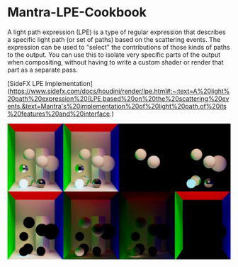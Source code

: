 # Mantra-LPE-Cookbook

A light path expression (LPE) is a type of regular expression that describes a specific light path (or set of paths) based on the scattering events. The expression can be used to "select" the contributions of those kinds of paths to the output. You can use this to isolate very specific parts of the output when compositing, without having to write a custom shader or render that part as a separate pass.

[SideFX LPE Implementation](https://www.sidefx.com/docs/houdini/render/lpe.html#:~:text=A%20light%20path%20expression%20(LPE,based%20on%20the%20scattering%20events.&text=Mantra's%20implementation%20of%20light%20path,of%20its%20features%20and%20interface.)

![Image alt](https://github.com/alexwheezy/Mantra-LPE-Cookbook/blob/main/preview_lpe.png)
